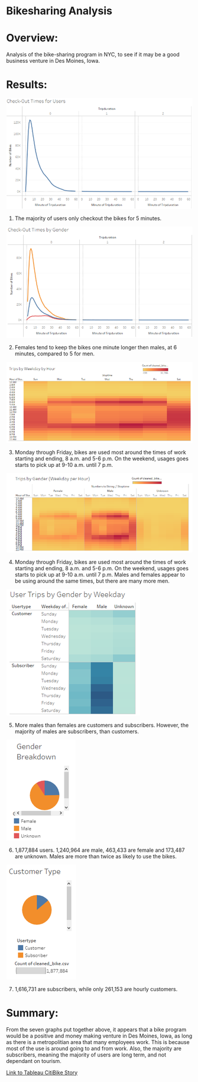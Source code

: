 # Bikesharing Analysis

# Overview:

Analysis of the bike-sharing program in NYC, to see if it may be a good business venture in Des Moines, Iowa. 

# Results:

![Check-Out_Times_for_Users](Visualizations/Check-Out_Times_for_Users.png)
1. The majority of users only checkout the bikes for 5 minutes.

![Check-Out_Times_by_Gender](Visualizations/Check-Out_Times_by_Gender.png)

2. Females tend to keep the bikes one minute longer then males, at 6 minutes, compared to 5 for men.

![Trips_by_Weekday_by_Hour](Visualizations/Trips_by_Weekday_by_Hour.png)

3. Monday through Friday, bikes are used most around the times of work starting and ending, 8 a.m. and 5-6 p.m. On the weekend, usages goes starts to pick up at 9-10 a.m. until 7 p.m.

![Trips_by_Gender_(Weekday_per_Hour)](Visualizations/Trips_by_Gender_(Weekday_per_Hour).png)

4. Monday through Friday, bikes are used most around the times of work starting and ending, 8 a.m. and 5-6 p.m. On the weekend, usages goes starts to pick up at 9-10 a.m. until 7 p.m. Males and females appear to be using around the same times, but there are many more men. 

![User_Trips_by_Gender_by_Weekday](Visualizations/User_Trips_by_Gender_by_Weekday.png)

5. More males than females are customers and subscribers.  However, the majority of males are subscribers, than customers.

![Gender_Breakdown](Visualizations/Gender_Breakdown.png)

6. 1,877,884 users. 1,240,964 are male, 463,433 are female and 173,487 are unknown. Males are more than twice as likely to use the bikes.

![Customer_Type](Visualizations/Customer_Type.png)

7. 1,616,731 are subscribers, while only 261,153 are hourly customers. 

# Summary:

From the seven graphs put together above, it appears that a bike program would be a positive and money making venture in Des Moines, Iowa, as long as there is a metropolitian area that many employees work.  This is because most of the use is around going to and from work.  Also, the majority are subscribers, meaning the majority of users are long term, and not dependant on tourism. 

[Link to Tableau CitiBike Story](https://public.tableau.com/app/profile/kimberly.wagner.dabbour/viz/CitiBikeVisualizations_16558401044590/CItiBikeUtilizations?publish=yes "Link to Tableau CitiBike Story")
